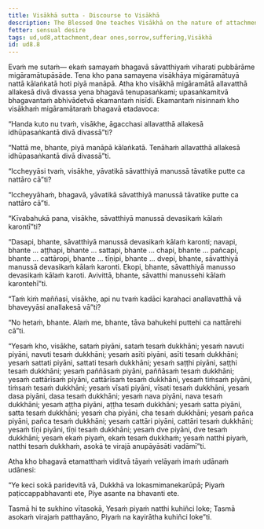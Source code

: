 ```yaml
---
title: Visākhā sutta - Discourse to Visākhā
description: The Blessed One teaches Visākhā on the nature of attachment and suffering.
fetter: sensual desire
tags: ud,ud8,attachment,dear ones,sorrow,suffering,Visākhā
id: ud8.8
---
```


Evaṁ me sutaṁ— ekaṁ samayaṁ bhagavā sāvatthiyaṁ viharati pubbārāme migāramātupāsāde. Tena kho pana samayena visākhāya migāramātuyā nattā kālaṅkatā hoti piyā manāpā. Atha kho visākhā migāramātā allavatthā allakesā divā divassa yena bhagavā tenupasaṅkami; upasaṅkamitvā bhagavantaṁ abhivādetvā ekamantaṁ nisīdi. Ekamantaṁ nisinnaṁ kho visākhaṁ migāramātaraṁ bhagavā etadavoca:

“Handa kuto nu tvaṁ, visākhe, āgacchasi allavatthā allakesā idhūpasaṅkantā divā divassā”ti?

“Nattā me, bhante, piyā manāpā kālaṅkatā. Tenāhaṁ allavatthā allakesā idhūpasaṅkantā divā divassā”ti.

“Iccheyyāsi tvaṁ, visākhe, yāvatikā sāvatthiyā manussā tāvatike putte ca nattāro cā”ti?

“Iccheyyāhaṁ, bhagavā, yāvatikā sāvatthiyā manussā tāvatike putte ca nattāro cā”ti.

“Kīvabahukā pana, visākhe, sāvatthiyā manussā devasikaṁ kālaṁ karontī”ti?

“Dasapi, bhante, sāvatthiyā manussā devasikaṁ kālaṁ karonti; navapi, bhante … aṭṭhapi, bhante … sattapi, bhante … chapi, bhante … pañcapi, bhante … cattāropi, bhante … tīṇipi, bhante … dvepi, bhante, sāvatthiyā manussā devasikaṁ kālaṁ karonti. Ekopi, bhante, sāvatthiyā manusso devasikaṁ kālaṁ karoti. Avivittā, bhante, sāvatthi manussehi kālaṁ karontehī”ti.

“Taṁ kiṁ maññasi, visākhe, api nu tvaṁ kadāci karahaci anallavatthā vā bhaveyyāsi anallakesā vā”ti?

“No hetaṁ, bhante. Alaṁ me, bhante, tāva bahukehi puttehi ca nattārehi cā”ti.

“Yesaṁ kho, visākhe, sataṁ piyāni, sataṁ tesaṁ dukkhāni; yesaṁ navuti piyāni, navuti tesaṁ dukkhāni; yesaṁ asīti piyāni, asīti tesaṁ dukkhāni; yesaṁ sattati piyāni, sattati tesaṁ dukkhāni; yesaṁ saṭṭhi piyāni, saṭṭhi tesaṁ dukkhāni; yesaṁ paññāsaṁ piyāni, paññāsaṁ tesaṁ dukkhāni; yesaṁ cattārīsaṁ piyāni, cattārīsaṁ tesaṁ dukkhāni, yesaṁ tiṁsaṁ piyāni, tiṁsaṁ tesaṁ dukkhāni; yesaṁ vīsati piyāni, vīsati tesaṁ dukkhāni, yesaṁ dasa piyāni, dasa tesaṁ dukkhāni; yesaṁ nava piyāni, nava tesaṁ dukkhāni; yesaṁ aṭṭha piyāni, aṭṭha tesaṁ dukkhāni; yesaṁ satta piyāni, satta tesaṁ dukkhāni; yesaṁ cha piyāni, cha tesaṁ dukkhāni; yesaṁ pañca piyāni, pañca tesaṁ dukkhāni; yesaṁ cattāri piyāni, cattāri tesaṁ dukkhāni; yesaṁ tīṇi piyāni, tīṇi tesaṁ dukkhāni; yesaṁ dve piyāni, dve tesaṁ dukkhāni; yesaṁ ekaṁ piyaṁ, ekaṁ tesaṁ dukkhaṁ; yesaṁ natthi piyaṁ, natthi tesaṁ dukkhaṁ, asokā te virajā anupāyāsāti vadāmī”ti.

Atha kho bhagavā etamatthaṁ viditvā tāyaṁ velāyaṁ imaṁ udānaṁ udānesi:

“Ye keci sokā paridevitā vā,
Dukkhā va lokasmimanekarūpā;
Piyaṁ paṭiccappabhavanti ete,
Piye asante na bhavanti ete.

Tasmā hi te sukhino vītasokā,
Yesaṁ piyaṁ natthi kuhiñci loke;
Tasmā asokaṁ virajaṁ patthayāno,
Piyaṁ na kayirātha kuhiñci loke”ti.
